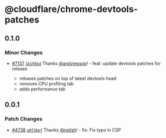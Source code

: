 # @cloudflare/chrome-devtools-patches

## 0.1.0

### Minor Changes

- [#7137](https://github.com/cloudflare/workers-sdk/pull/7137) [`1b195bd`](https://github.com/cloudflare/workers-sdk/commit/1b195bd09aef282a8a205d341579cdb7e3755d89) Thanks [@andyjessop](https://github.com/andyjessop)! - feat: update devtools patches for release

  - rebases patches on top of latest devtools head
  - removes CPU profiling tab
  - adds performance tab

## 0.0.1

### Patch Changes

- [#4738](https://github.com/cloudflare/workers-sdk/pull/4738) [`a9f36ef`](https://github.com/cloudflare/workers-sdk/commit/a9f36ef01c6080352934cfd31c4987c5e197f8b5) Thanks [@neilsh](https://github.com/neilsh)! - fix: Fix typo in CSP
